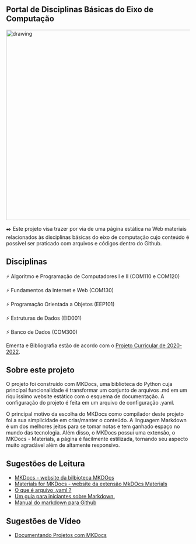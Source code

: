 ## Portal de Disciplinas Básicas do Eixo de Computação 


<img src="https://user-images.githubusercontent.com/72423464/159480301-c5ccd8a3-40d0-491b-8327-ae332d180803.png" alt="drawing" width="520"/>

✒️ Este projeto visa trazer por via de uma página estática na Web materiais relacionados às disciplinas básicas do eixo de computação cujo conteúdo é possível ser praticado com arquivos e códigos dentro do Github. 

## Disciplinas

 :zap: Algoritmo e Programação de Computadores I e II (COM110 e COM120)
 
 :zap: Fundamentos da Internet e Web (COM130)
 
 :zap: Programação Orientada a Objetos (EEP101)
 
 :zap: Estruturas de Dados (EID001)
 
 :zap: Banco de Dados (COM300)
 
Ementa e Bibliografia estão de acordo com o [Projeto Curricular de 2020-2022](https://apps.univesp.br/manual-do-aluno/assets/PPC/tecnologia-da-informacao/PPC-BTI.pdf). 

## Sobre este projeto
O projeto foi construído com MKDocs, uma biblioteca do Python cuja principal funcionalidade é transformar um conjunto de arquivos .md em um riquiíssimo website estático com o esquema de documentação. A configuração do projeto é feita em um arquivo de configuração .yaml.

O principal motivo da escolha do MKDocs como compilador deste projeto foi a sua simplicidade em criar/manter o  conteúdo. A linguagem Markdown é um dos melhores jeitos para se tomar notas e tem ganhado espaço no mundo das tecnologia. Além disso, o MKDocs possui uma extensão, o MKDocs - Materials, a página é facilmente estilizada, tornando seu aspecto muito agradável além de altamente responsivo.


## Sugestões de Leitura

- [MKDocs - website da bilbioteca MKDOcs](https://www.mkdocs.org/)
- [Materials for MKDocs - website da extensão MkDOcs Materials](https://squidfunk.github.io/mkdocs-material/)
- [O que é arquivo .yaml ? ](https://marquesfernandes.com/tecnologia/arquivo-yaml-o-que-e-e-para-que-serve/)
- [Um guia  para iniciantes sobre Markdown.](https://pt.linuxteaching.com/article/getting_started_with_markdown_beginners_guide)
- [Manual do markdown para Github](https://raw.githubusercontent.com/gustavoguanabara/git-github/master/manuais-PDF/guia-markdown.pdf)


## Sugestões de Vídeo
- [Documentando Projetos com MKDocs](https://www.youtube.com/watch?v=GW6nAJ1NHUQ&t=4879s)

